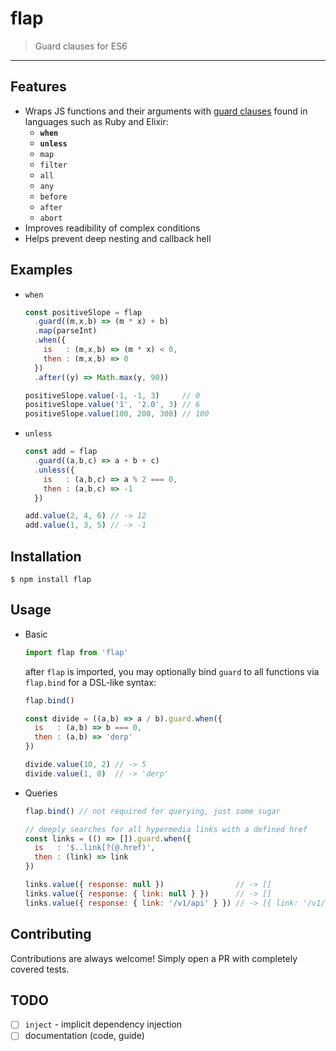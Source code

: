 # flap

> Guard clauses for ES6

-----

## Features

 * Wraps JS functions and their arguments with [guard clauses](https://sourcemaking.com/refactoring/replace-nested-conditional-with-guard-clauses) found in languages such as Ruby and Elixir:
    * __`when`__
    * __`unless`__
    * `map`
    * `filter`
    * `all`
    * `any`
    * `before`
    * `after`
    * `abort`
 * Improves readibility of complex conditions
 * Helps prevent deep nesting and callback hell

## Examples

  * `when`

    ```javascript
    const positiveSlope = flap
      .guard((m,x,b) => (m * x) + b)
      .map(parseInt)
      .when({
        is   : (m,x,b) => (m * x) < 0,
        then : (m,x,b) => 0
      })
      .after((y) => Math.max(y, 90))

    positiveSlope.value(-1, -1, 3)     // 0
    positiveSlope.value('1', '2.0', 3) // 6
    positiveSlope.value(100, 200, 300) // 100
    ```

  * `unless`

    ```javascript
    const add = flap
      .guard((a,b,c) => a + b + c)
      .unless({
        is   : (a,b,c) => a % 2 === 0,
        then : (a,b,c) => -1
      })

    add.value(2, 4, 6) // -> 12
    add.value(1, 3, 5) // -> -1
    ````

## Installation

  ```
  $ npm install flap
  ```

## Usage

  * Basic

    ```javascript
    import flap from 'flap'
    ```

    after `flap` is imported, you may optionally bind `guard` to all functions
    via `flap.bind` for a DSL-like syntax:

    ```javascript
    flap.bind()

    const divide = ((a,b) => a / b).guard.when({
      is   : (a,b) => b === 0,
      then : (a,b) => 'derp'
    })

    divide.value(10, 2) // -> 5
    divide.value(1, 0)  // -> 'derp'
    ```

  * Queries

    ```javascript
    flap.bind() // not required for querying, just some sugar

    // deeply searches for all hypermedia links with a defined href
    const links = (() => []).guard.when({
      is   : '$..link[?(@.href)',
      then : (link) => link
    })

    links.value({ response: null })                // -> []
    links.value({ response: { link: null } })      // -> []
    links.value({ response: { link: '/v1/api' } }) // -> [{ link: '/v1/api' }]
    ```

## Contributing

  Contributions are always welcome! Simply open a PR with completely covered tests.

## TODO

 - [ ] `inject` - implicit dependency injection
 - [ ] documentation (code, guide)
